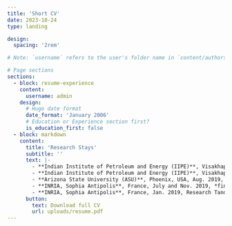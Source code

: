 ```yaml
---
title: 'Short CV'
date: 2023-10-24
type: landing

design:
  spacing: '2rem'

# Note: `username` refers to the user's folder name in `content/authors/`

# Page sections
sections:
  - block: resume-experience
    content:
      username: admin
    design:
      # Hugo date format
      date_format: 'January 2006'
      # Education or Experience section first?
      is_education_first: false
  - block: markdown
    content:
      title: 'Research Stays'
      subtitle: ''
      text: |-
        - **Indian Institute of Petroleum and Energy (IIPE)**, Visakhapatnam, India, Feb. 2025, *financed by Paired Early Career Fellowship in Applied Research (PECFAR), Indo-German Science & Technology Centre (IGSTC, BMBF)*
        - **Indian Institute of Petroleum and Energy (IIPE)**, Visakhapatnam, India, Feb.-Mar. 2024, *financially supported by IIPE*
        - **Arizona State University (ASU)**, Phoenix, USA, Aug. 2019, *financially supported by DAAD-PPP USA*
        - **INRIA, Sophia Antipolis**, France, July and Nov. 2019, *financially supported by DAAD France and PHC Procope*
        - **INRIA, Sophia Antipolis**, France, Jan. 2019, Research Tandem, *financially supported by DAAD within the IPID4all program*
      button:
        text: Download full CV
        url: uploads/resume.pdf
---
```

